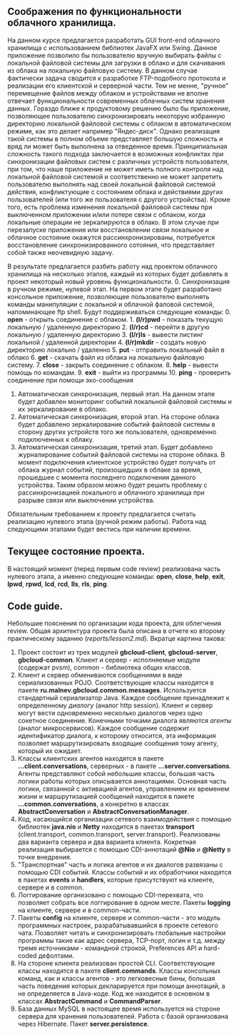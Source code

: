 ## Соображения по функциональности облачного хранилища.

На данном курсе предлагается разработать GUI front-end облачного хранилища с использованием 
библиотек JavaFX или Swing. Данное приложение позволило бы пользователю вручную выбирать файлы
с локальной файловой системы для загрузки в облако и для скачивания из облака на локальную 
файловую систему. В данном случае фактически задача сводится к разработке FTP-подобного протокола 
и реализации его клиентской и серверной части. Тем не менне, "ручное" перемещение файлов между
облаком и устройствами не вполне отвечает функциональности современных облачных систем хранения
данных. Гораздо ближе к продуктовому решению было бы 
приложение, позволяющее пользователю синхронизировать некоторую избранную директорию локальной 
файловой системы с облаком в автоматическом режиме, как это делает например "Яндес-диск". Однако
реализация такой системы в полном объеме представляет большую сложность и вряд ли может быть 
выполнена за отведенное время. Принципиальная сложность такого подхода заключается в возможных
конфликтах при синхронизации файловых систем с различных устройств пользователя, при том, что 
наше приложение не может иметь полного контроля над локальной файловой системой и соответственно
не может запретить пользователю выполнять над своей локальной файловой системой действия, 
конфликтующие с состоянием облака и действиями других пользователей (или того же пользователя с
другого устройства). Кроме того, есть проблема изменения локальной файловой системы при 
выключенном приложении и/или потере связи с облаком, когда локальные операции не зеркалируются
в облако. В этом случае при перезапуске приложения или восстановлении связи локальное и облачное
состояние окажутся рассинхронизированы, потребуется восстановление синхронизированного сотояния,
что представляет собой также неочевидную задачу. 
    
В результате предлагается разбить работу над проектом облачного хранилища на несколько этапов, каждый из которых будет добавлять в проект некоторый новый уровень функциональности. 
0. Синхронизация в ручном режиме, нулевой этап. На первом этапе будет разработано консольное приложение, позволяющее пользователю выполнять команды манипуляции с локальной и облачной фаловой системой, напоминающее ftp shell. Будут поддерживаться следующие команды:
    0. **open** - открыть соединение с облаком.
    1. **(l/r)pwd** - показать текущую локальную / удаленную директорию
    2. **(l/r)cd** - перейти в другую локальную / удаленную директорию
    3. **(l/r)ls** - вывести листинг локальной / удаленной директории
    4. **(l/r)mkdir** - создать новую директорию локально / удаленно
    5. **put** - отправить локальный файл в облако
    6. **get** - скачать файл из облака на локальную файловую систему.
    7. **close** - закрыть соединение с облаком.
    8. **help** - вывести помощь по командам.
    9. **exit** - выйти из программы
    10. **ping** - проверить соединение при помощи эхо-сообщения

1. Автоматическая синхронизация, первый этап. На данном этапе будет добавлен мониторинг событий локальной файловой системы и их зеркалирование в облако.
2. Автоматическая синхронизация, второй этап. На стороне облака будет добавлено зеркалирование событий файловой системы в сторону других устройств того же пользователя, одновременно подключенных к облаку.
3. Автоматическая синхронизация, третий этап. Будет добавлено журналирование событий файловой системы на стороне облака. В момент подключения клиентское устройство будет получать от облака журнал событий, произошедших в облаке за время, прошедшее с момента последнего подключения данного устройства. Таким образом можно будет решить проблему с рассинхронизацией локального и облачного хранилища при разрыве связи или выключении устройства.

Обязательным требованием к проекту предлагается считать реализацию нулевого этапа (ручной режим работы). Работа над следующими этапами будет вестись при наличии времени.

## Текущее состояние проекта.
В настоящий момент (перед первым code review) реализована часть нулевого этапа, а именно следующие команды: **open**, **close**, **help**, **exit**, **lpwd**, **rpwd**, **lcd**, **rcd**, **lls**, **rls**, **ping**.

## Code guide.
Небольшие пояснения по организации кода проекта, для облегчения review.
Общая архитектура проекта была описана в отчете ко второму практическому заданию (*reports/lesson2.md*). Вкратце картина такова:
1. Проект состоит из трех модулей **gbcloud-client**, **gbcloud-server**, **gbcloud-common**. Клиент и сервер - исполняемые модули (содержат pvsm), common - библиотека общих классов.
2. Клиент и сервер обмениваются сообщениями в виде сериализованных POJO. Соответствующие классы находятся в пакете **ru.malnev.gbcloud.common.messages**. Используется стандартный сериализатор Java. Каждое сообщение принадлежит к определенному *диалогу* (аналог http session). Клиент и сервер могут вести одновременно несколько диалогов через одно сокетное соединение. Конечными точками диалога являются *агенты* (аналог микросервисов). Каждое сообщение содержит идентификатор диалога, к которому относится, эта информация позволяет маршрутизировать входящие сообщения тому агенту, который их ожидает.
3. Классы клиентских агентов находятся в пакете **...client.conversations**, серверных - в пакете **...server.conversations**. Агенты представляют собой небольшие классы, большая часть логики работы которых описывается аннотациями. Основная часть логики, связанной с активацией агентов, управлением их временем жизни и маршрутизацией сообщений находится в пакете **...common.conversations**, а конкретно в классах **AbstractConversation** и **AbstractConversationManager**.
4. Код, касающийся организации сетевого взаимодействия с помощью библиотек **java.nio** и **Netty** находится в пакетах **transport** (client.transport, common.transport, server.transport). Реализованы два варианта сервера и два варианта клиента. Кокретная реализация выбирается с помощью CDI-аннотаций **@Nio** и **@Netty** в точке внедрения.
5. "Транспортная" часть и логика агентов и их диалогов развязаны с помощью CDI событий. Классы событий и их обработчики находятся в пакетах **events** и **handlers**, которые присутствуют на клиенте, сервере и в common.
6. Логгирование организовано с помощью CDI-перехвата, что позволяет собрать все логгирование в одном месте. Пакеты **logging** на клиенте, сервере и в common-части.
7. Пакеты **config** на клиенте, сервере и common-части - это модуль программных настроек, разрабатывавшийся в проекте сетевого чата. Позволяет читать и синхронизировать глобальные настройки программы такие как адрес сервера, TCP-порт, логин и т.д. между тремя источниками - командной строкой, Preferences API и hard-coded дефолтами.
8. На стороне клиента реализован простой CLI. Соответствующие классы находятся в пакете **client.commands**. Классы консольных команд, как и классы агентов - это легковесные бины, большая часть поведения которых декларируется при помощи аннотаций, а не определяется в Java-коде. Код же находится в основном в классах **AbstractCommand** и **CommandParser**.
9. База данных MySQL в настоящее время используется на стороне сервера для хранения пользователей. Работа с базой организована через Hibernate. Пакет **server.persistence**.